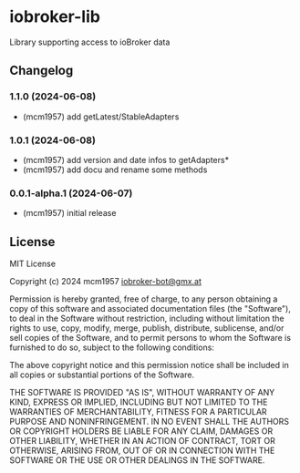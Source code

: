 # iobroker-lib
Library supporting access to ioBroker data

## Changelog

<!--
    Placeholder for the next version (at the beginning of the line):
    ### **WORK IN PROGRESS**
-->
### 1.1.0 (2024-06-08)
- (mcm1957) add getLatest/StableAdapters

### 1.0.1 (2024-06-08)
- (mcm1957) add version and date infos to getAdapters*
- (mcm1957) add docu and rename some methods

### 0.0.1-alpha.1 (2024-06-07)
- (mcm1957) initial release

## License

MIT License

Copyright (c) 2024 mcm1957 <iobroker-bot@gmx.at>

Permission is hereby granted, free of charge, to any person obtaining a copy
of this software and associated documentation files (the "Software"), to deal
in the Software without restriction, including without limitation the rights
to use, copy, modify, merge, publish, distribute, sublicense, and/or sell
copies of the Software, and to permit persons to whom the Software is
furnished to do so, subject to the following conditions:

The above copyright notice and this permission notice shall be included in all
copies or substantial portions of the Software.

THE SOFTWARE IS PROVIDED "AS IS", WITHOUT WARRANTY OF ANY KIND, EXPRESS OR
IMPLIED, INCLUDING BUT NOT LIMITED TO THE WARRANTIES OF MERCHANTABILITY,
FITNESS FOR A PARTICULAR PURPOSE AND NONINFRINGEMENT. IN NO EVENT SHALL THE
AUTHORS OR COPYRIGHT HOLDERS BE LIABLE FOR ANY CLAIM, DAMAGES OR OTHER
LIABILITY, WHETHER IN AN ACTION OF CONTRACT, TORT OR OTHERWISE, ARISING FROM,
OUT OF OR IN CONNECTION WITH THE SOFTWARE OR THE USE OR OTHER DEALINGS IN THE
SOFTWARE.
